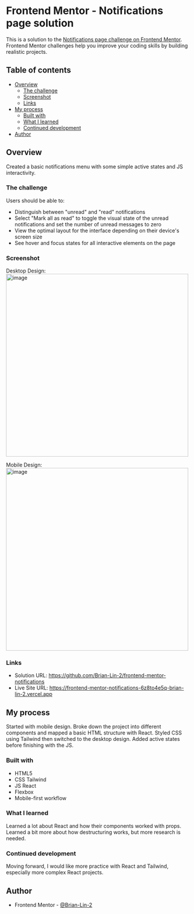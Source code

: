 # Frontend Mentor - Notifications page solution

This is a solution to the [Notifications page challenge on Frontend Mentor](https://www.frontendmentor.io/challenges/notifications-page-DqK5QAmKbC). Frontend Mentor challenges help you improve your coding skills by building realistic projects.

## Table of contents

- [Overview](#overview)
  - [The challenge](#the-challenge)
  - [Screenshot](#screenshot)
  - [Links](#links)
- [My process](#my-process)
  - [Built with](#built-with)
  - [What I learned](#what-i-learned)
  - [Continued development](#continued-development)
- [Author](#author)

## Overview

Created a basic notifications menu with some simple active states and JS interactivity.

### The challenge

Users should be able to:

- Distinguish between "unread" and "read" notifications
- Select "Mark all as read" to toggle the visual state of the unread notifications and set the number of unread messages to zero
- View the optimal layout for the interface depending on their device's screen size
- See hover and focus states for all interactive elements on the page

### Screenshot

Desktop Design:
<br/><img width="500" alt="image" src="https://github.com/Brian-Lin-2/frontend-mentor-notifications/assets/19761406/78e964ae-2713-48a6-8c72-50081e6f1205">

Mobile Design:
<br/><img width="500" alt="image" src="https://github.com/Brian-Lin-2/frontend-mentor-notifications/assets/19761406/417a14da-0e48-40a4-b94b-4dd7bb5449bd">

### Links

- Solution URL: https://github.com/Brian-Lin-2/frontend-mentor-notifications
- Live Site URL: https://frontend-mentor-notifications-6z8to4e5q-brian-lin-2.vercel.app

## My process

Started with mobile design. Broke down the project into different components and mapped a basic HTML structure with React. Styled CSS using Tailwind then switched to the desktop design. Added active states before finishing with the JS.

### Built with

- HTML5
- CSS Tailwind
- JS React
- Flexbox
- Mobile-first workflow

### What I learned

Learned a lot about React and how their components worked with props. Learned a bit more about how destructuring works, but more research is needed.

### Continued development

Moving forward, I would like more practice with React and Tailwind, especially more complex React projects.

## Author

- Frontend Mentor - [@Brian-Lin-2](https://www.frontendmentor.io/profile/Brian-Lin-2)
